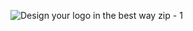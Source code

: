 ![Design your logo in the best way zip - 1](https://github.com/user-attachments/assets/6499cc1d-fd13-46b5-9327-2a8b54026427)

